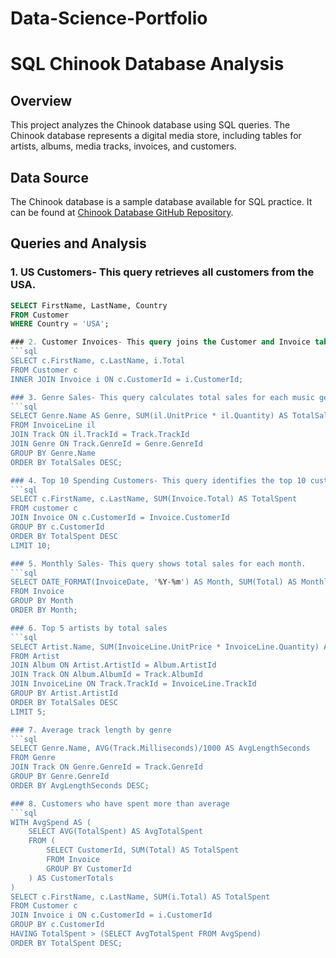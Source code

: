 # Data-Science-Portfolio
# SQL Chinook Database Analysis

## Overview
This project analyzes the Chinook database using SQL queries. The Chinook database represents a digital media store, including tables for artists, albums, media tracks, invoices, and customers.

## Data Source
The Chinook database is a sample database available for SQL practice. It can be found at [Chinook Database GitHub Repository](https://github.com/lerocha/chinook-database).

## Queries and Analysis

### 1. US Customers- This query retrieves all customers from the USA.

```sql
SELECT FirstName, LastName, Country
FROM Customer
WHERE Country = 'USA';

### 2. Customer Invoices- This query joins the Customer and Invoice tables to show each customer's invoice totals.
```sql
SELECT c.FirstName, c.LastName, i.Total
FROM Customer c
INNER JOIN Invoice i ON c.CustomerId = i.CustomerId;

### 3. Genre Sales- This query calculates total sales for each music genre.
```sql
SELECT Genre.Name AS Genre, SUM(il.UnitPrice * il.Quantity) AS TotalSales
FROM InvoiceLine il
JOIN Track ON il.TrackId = Track.TrackId
JOIN Genre ON Track.GenreId = Genre.GenreId
GROUP BY Genre.Name
ORDER BY TotalSales DESC;

### 4. Top 10 Spending Customers- This query identifies the top 10 customers by total amount spent.
```sql
SELECT c.FirstName, c.LastName, SUM(Invoice.Total) AS TotalSpent
FROM customer c
JOIN Invoice ON c.CustomerId = Invoice.CustomerId
GROUP BY c.CustomerId
ORDER BY TotalSpent DESC
LIMIT 10;

### 5. Monthly Sales- This query shows total sales for each month.
```sql
SELECT DATE_FORMAT(InvoiceDate, '%Y-%m') AS Month, SUM(Total) AS MonthlySales
FROM Invoice
GROUP BY Month
ORDER BY Month;

### 6. Top 5 artists by total sales
```sql
SELECT Artist.Name, SUM(InvoiceLine.UnitPrice * InvoiceLine.Quantity) AS TotalSales
FROM Artist
JOIN Album ON Artist.ArtistId = Album.ArtistId
JOIN Track ON Album.AlbumId = Track.AlbumId
JOIN InvoiceLine ON Track.TrackId = InvoiceLine.TrackId
GROUP BY Artist.ArtistId
ORDER BY TotalSales DESC
LIMIT 5;

### 7. Average track length by genre
```sql
SELECT Genre.Name, AVG(Track.Milliseconds)/1000 AS AvgLengthSeconds
FROM Genre
JOIN Track ON Genre.GenreId = Track.GenreId
GROUP BY Genre.GenreId
ORDER BY AvgLengthSeconds DESC;

### 8. Customers who have spent more than average
```sql
WITH AvgSpend AS (
    SELECT AVG(TotalSpent) AS AvgTotalSpent
    FROM (
        SELECT CustomerId, SUM(Total) AS TotalSpent
        FROM Invoice
        GROUP BY CustomerId
    ) AS CustomerTotals
)
SELECT c.FirstName, c.LastName, SUM(i.Total) AS TotalSpent
FROM Customer c
JOIN Invoice i ON c.CustomerId = i.CustomerId
GROUP BY c.CustomerId
HAVING TotalSpent > (SELECT AvgTotalSpent FROM AvgSpend)
ORDER BY TotalSpent DESC;



